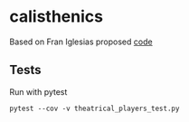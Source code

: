 # calisthenics

Based on Fran Iglesias proposed [code](https://franiglesias.github.io/calisthenics-1/)

## Tests

Run with pytest

`pytest --cov -v theatrical_players_test.py`
